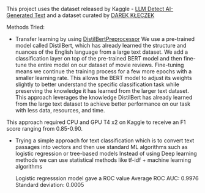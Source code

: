 This project uses the dataset released by Kaggle - [LLM Detect AI-Generated Text](https://www.kaggle.com/competitions/llm-detect-ai-generated-text) and a dataset curated by [DAREK KŁECZEK](https://www.kaggle.com/datasets/thedrcat/daigt-v2-train-dataset)

Methods Tried:
- Transfer learning by using [DistilBertPreprocessor](https://huggingface.co/docs/transformers/model_doc/distilbert)
  We use a pre-trained model called DistilBert, which has already learned the structure and nuances of the English language from a large text dataset. We add a classification layer on top of the pre-trained BERT model and then fine-tune the entire model on our dataset of movie reviews. Fine-tuning means we continue the training process for a few more epochs with a smaller learning rate. This allows the BERT model to adjust its weights slightly to better understand the specific classification task while preserving the knowledge it has learned from the larger text dataset.
  This approach leverages the knowledge DistilBert has already learned from the large text dataset to achieve better performance on our task with less data, resources, and time.

This approach required CPU and GPU T4 x2 on Kaggle to receive an F1 score ranging from 0.85-0.90.

- Trying a simple approach for text classification which is to convert text passages into vectors and then use standard ML algorithms such as logistic regression or tree-based models
  Instead of using Deep learning methods we can use statistical methods like tf-idf + machine learning algorithms

  Logistic regresssion model gave a ROC value
  Average ROC AUC: 0.9976
  Standard deviation: 0.0005
